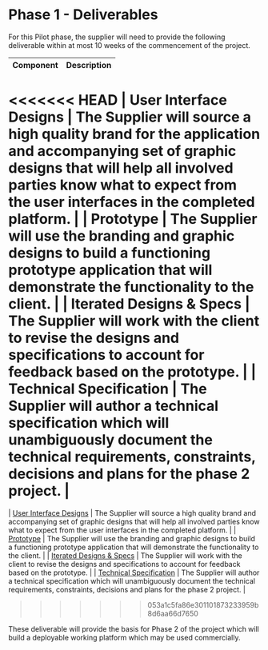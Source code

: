 # Phase 1 - Deliverables

For this Pilot phase, the supplier will need to provide the following deliverable within at most 10 weeks of the commencement of the project. 

| Component | Description |
| --------- | ----------- |
<<<<<<< HEAD
| User Interface Designs | The Supplier will source a high quality brand for the application and accompanying set of graphic designs that will help all involved parties know what to expect from the user interfaces in the completed platform. |
| Prototype | The Supplier will use the branding and graphic designs to build a functioning prototype application that will demonstrate the functionality to the client. |
| Iterated Designs & Specs | The Supplier will work with the client to revise the designs and specifications to account for feedback based on the prototype. |
| Technical Specification | The Supplier will author a technical specification which will unambiguously document the technical requirements, constraints, decisions and plans for the phase 2 project. |
=======
| [User Interface Designs][1] | The Supplier will source a high quality brand and accompanying set of graphic designs that will help all involved parties know what to expect from the user interfaces in the completed platform. |
| [Prototype][2] | The Supplier will use the branding and graphic designs to build a functioning prototype application that will demonstrate the functionality to the client. |
| [Iterated Designs & Specs][3] | The Supplier will work with the client to revise the designs and specifications to account for feedback based on the prototype. |
| [Technical Specification][4] | The Supplier will author a technical specification which will unambiguously document the technical requirements, constraints, decisions and plans for the phase 2 project. |
>>>>>>> 053a1c5fa86e301101873233959b8d6aa66d7650

These deliverable will provide the basis for Phase 2 of the project which will build a deployable working platform which may be used commercially.

[1]: /deliverables/design.html
[2]: /deliverables/prototype.html
[3]: /deliverables/iteration.html
[4]: /deliverables/tech-spec.html
